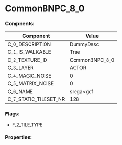 

# CommonBNPC_8_0





### Compnents: 
| Component | Value | 
|  --  |  --  | 
| C_0_DESCRIPTION | DummyDesc | 
| C_1_IS_WALKABLE | True | 
| C_2_TEXTURE_ID | CommonBNPC_8_0 | 
| C_3_LAYER | ACTOR | 
| C_4_MAGIC_NOISE | 0 | 
| C_5_MATRIX_NOISE | 0 | 
| C_6_NAME | srega<gdf | 
| C_7_STATIC_TILESET_NR | 128 | 


### Flags: 
* F_2_TILE_TYPE


### Properties: 

